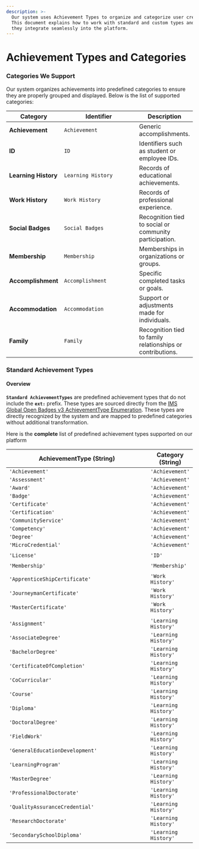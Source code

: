 ```yaml
---
description: >-
  Our system uses Achievement Types to organize and categorize user credentials.
  This document explains how to work with standard and custom types and ensure
  they integrate seamlessly into the platform.
---
```


# Achievement Types and Categories

### **Categories We Support**

Our system organizes achievements into predefined categories to ensure they are properly grouped and displayed. Below is the list of supported categories:

<table data-full-width="false"><thead><tr><th>Category</th><th width="201">Identifier</th><th>Description</th></tr></thead><tbody><tr><td><strong>Achievement</strong></td><td><code>Achievement</code></td><td>Generic accomplishments.</td></tr><tr><td><strong>ID</strong></td><td><code>ID</code></td><td>Identifiers such as student or employee IDs.</td></tr><tr><td><strong>Learning History</strong></td><td><code>Learning History</code></td><td>Records of educational achievements.</td></tr><tr><td><strong>Work History</strong></td><td><code>Work History</code></td><td>Records of professional experience.</td></tr><tr><td><strong>Social Badges</strong></td><td><code>Social Badges</code></td><td> Recognition tied to social or community participation.</td></tr><tr><td><strong>Membership</strong></td><td><code>Membership</code></td><td>Memberships in organizations or groups.</td></tr><tr><td><strong>Accomplishment</strong></td><td><code>Accomplishment</code></td><td>Specific completed tasks or goals.</td></tr><tr><td><strong>Accommodation</strong></td><td><code>Accommodation</code></td><td>Support or adjustments made for individuals.</td></tr><tr><td><strong>Family</strong></td><td><code>Family</code></td><td>Recognition tied to family relationships or contributions.</td></tr></tbody></table>

### **Standard Achievement Types**

#### **Overview**

**`Standard AchievementTypes`** are predefined achievement types that do not include the **`ext:`** prefix. These types are sourced directly from the [IMS Global Open Badges v3 AchievementType Enumeration](https://www.imsglobal.org/spec/ob/v3p0/#achievementtype-enumeration). These types are directly recognized by the system and are mapped to predefined categories without additional transformation.&#x20;

Here is the **complete** list of predefined achievement types supported on our platform

<table><thead><tr><th width="384">AchievementType (String)</th><th>Category (String)</th></tr></thead><tbody><tr><td><code>'Achievement'</code></td><td><code>'Achievement'</code></td></tr><tr><td><code>'Assessment'</code></td><td><code>'Achievement'</code></td></tr><tr><td><code>'Award'</code></td><td><code>'Achievement'</code></td></tr><tr><td><code>'Badge'</code></td><td><code>'Achievement'</code></td></tr><tr><td><code>'Certificate'</code></td><td><code>'Achievement'</code></td></tr><tr><td><code>'Certification'</code></td><td><code>'Achievement'</code></td></tr><tr><td><code>'CommunityService'</code></td><td><code>'Achievement'</code></td></tr><tr><td><code>'Competency'</code></td><td><code>'Achievement'</code></td></tr><tr><td><code>'Degree'</code></td><td><code>'Achievement'</code></td></tr><tr><td><code>'MicroCredential'</code></td><td><code>'Achievement'</code></td></tr><tr><td></td><td></td></tr><tr><td><code>'License'</code></td><td><code>'ID'</code></td></tr><tr><td></td><td></td></tr><tr><td><code>'Membership'</code></td><td><code>'Membership'</code></td></tr><tr><td></td><td></td></tr><tr><td><code>'ApprenticeShipCertificate'</code></td><td><code>'Work History'</code></td></tr><tr><td><code>'JourneymanCertificate'</code></td><td><code>'Work History'</code></td></tr><tr><td><code>'MasterCertificate'</code></td><td><code>'Work History'</code></td></tr><tr><td></td><td></td></tr><tr><td><code>'Assignment'</code></td><td><code>'Learning History'</code></td></tr><tr><td><code>'AssociateDegree'</code></td><td><code>'Learning History'</code></td></tr><tr><td><code>'BachelorDegree'</code></td><td><code>'Learning History'</code></td></tr><tr><td><code>'CertificateOfCompletion'</code></td><td><code>'Learning History'</code></td></tr><tr><td><code>'CoCurricular'</code></td><td><code>'Learning History'</code></td></tr><tr><td><code>'Course'</code></td><td><code>'Learning History'</code></td></tr><tr><td><code>'Diploma'</code></td><td><code>'Learning History'</code></td></tr><tr><td><code>'DoctoralDegree'</code></td><td><code>'Learning History'</code></td></tr><tr><td><code>'FieldWork'</code></td><td><code>'Learning History'</code></td></tr><tr><td><code>'GeneralEducationDevelopment'</code></td><td><code>'Learning History'</code></td></tr><tr><td><code>'LearningProgram'</code></td><td><code>'Learning History'</code></td></tr><tr><td><code>'MasterDegree'</code></td><td><code>'Learning History'</code></td></tr><tr><td><code>'ProfessionalDoctorate'</code></td><td><code>'Learning History'</code></td></tr><tr><td><code>'QualityAssuranceCredential'</code></td><td><code>'Learning History'</code></td></tr><tr><td><code>'ResearchDoctorate'</code></td><td><code>'Learning History'</code></td></tr><tr><td><code>'SecondarySchoolDiploma'</code></td><td><code>'Learning History'</code></td></tr></tbody></table>
